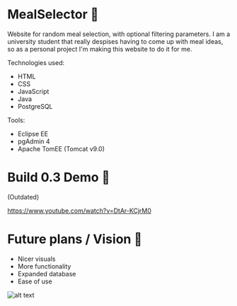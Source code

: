# MealSelector 🌮
Website for random meal selection, with optional filtering parameters. 
I am a university student that really despises having to come up with meal ideas, so as a personal project I'm making this website to do it for me. 

Technologies used:
- HTML
- CSS
- JavaScript
- Java
- PostgreSQL

Tools:
- Eclipse EE
- pgAdmin 4
- Apache TomEE (Tomcat v9.0)

# Build 0.3 Demo 🔨
(Outdated)

https://www.youtube.com/watch?v=DtAr-KCjrM0

# Future plans / Vision 🚀
- Nicer visuals
- More functionality
- Expanded database
- Ease of use

![alt text](https://github.com/h593267/MealSelector/blob/master/Screenshot%202022-04-27%20at%2013.46.04.png?raw=true)
